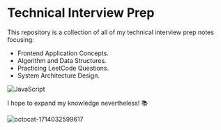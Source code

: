# Technical Interview Prep

This repository is a collection of all of my technical interview prep notes focusing:
- Frontend Application Concepts.
- Algorithm and Data Structures. 
- Practicing LeetCode Questions.
- System Architecture Design.

![JavaScript](https://img.shields.io/badge/javascript-%23323330.svg?style=for-the-badge&logo=javascript&logoColor=%23F7DF1E)

I hope to expand my knowledge nevertheless! 📚 

![octocat-1714032599617](https://github.com/sangvo235/Technical-Interview-Prep/assets/97276811/a1e0236e-1373-459c-9b3a-0a3c87d3b76f)
